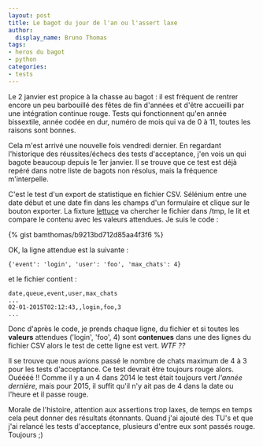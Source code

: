 ```yaml
---
layout: post
title: Le bagot du jour de l'an ou l'assert laxe
author:
  display_name: Bruno Thomas
tags:
- heros du bagot
- python
categories:
- tests
---
```

Le 2 janvier est propice à la chasse au bagot : il est fréquent de rentrer encore un peu barbouillé des fêtes de fin d'années et d'être accueilli par une intégration continue rouge. Tests qui fonctionnent qu'en année bissextile, année codée en dur, numéro de mois qui va de 0 à 11, toutes les raisons sont bonnes.

Cela m'est arrivé une nouvelle fois vendredi dernier. En regardant l'historique des réussites/échecs des tests d'acceptance, j'en vois un qui bagote beaucoup depuis le 1er janvier. Il se trouve que ce test est déjà repéré dans notre liste de bagots non résolus, mais la fréquence m'interpelle.

C'est le test d'un export de statistique en fichier CSV. Sélénium entre une date début et une date fin dans les champs d'un formulaire et clique sur le bouton exporter. La fixture [lettuce](http://lettuce.it/) va chercher le fichier dans /tmp, le lit et compare le contenu avec les valeurs attendues. Je suis le code :

{% gist bamthomas/b9213bd712d85aa4f3f6 %}

OK, la ligne attendue est la suivante :

````
{'event': 'login', 'user': 'foo', 'max_chats': 4}
````

et le fichier contient :

````
date,queue,event,user,max_chats
...
02-01-2015T02:12:43,,login,foo,3
...
````

Donc d'après le code, je prends chaque ligne, du fichier et si toutes les **valeurs** attendues ('login', 'foo', 4) sont **contenues** dans une des lignes du fichier CSV alors le test de cette ligne est vert. *WTF ??*

Il se trouve que nous avions passé le nombre de chats maximum de 4 à 3 pour les tests d'acceptance. Ce test devrait être toujours rouge alors. Ouéééé !! Comme il y a un 4 dans 2014 le test était toujours vert *l'année dernière*, mais pour 2015, il suffit qu'il n'y ait pas de 4 dans la date ou l'heure et il passe rouge.

Morale de l'histoire, attention aux assertions trop laxes, de temps en temps cela peut donner des résultats étonnants. Quand j'ai ajouté des TU's et que j'ai relancé les tests d'acceptance, plusieurs d'entre eux sont passés rouge. Toujours ;)
